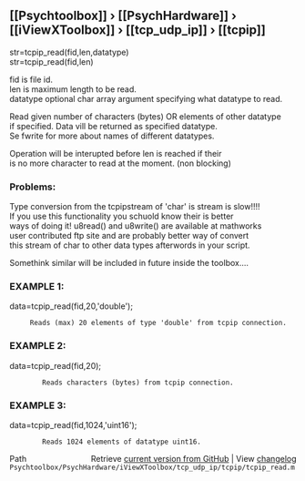 ## [[Psychtoolbox]] &#8250; [[PsychHardware]] &#8250; [[iViewXToolbox]] &#8250; [[tcp_udp_ip]] &#8250; [[tcpip]]

str=tcpip\_read(fid,len,datatype)  
str=tcpip\_read(fid,len)  
  
fid       is file id.  
len       is maximum length to be read.  
datatype  optional char array argument specifying what datatype to read.  
  
Read given number of characters (bytes) OR elements of other datatype  
if specified. Data vill be returned as specified datatype.  
Se  fwrite   for more about names of different datatypes.  
  
Operation will be interupted before len is reached if their  
is no more character to read at the moment. (non blocking)  
  
  
### Problems:  
  
Type conversion from the tcpipstream of 'char' is stream is slow!!!!  
If you use this functionality you schuold know their is better  
ways of doing it! u8read()   and u8write() are available at mathworks    
user contributed ftp site and are probably better way of convert  
this stream of char to other data types afterwords in your script.  
  
Somethink similar will be included in future inside the toolbox....  
  
  
### EXAMPLE 1:  
  
   data=tcpip\_read(fid,20,'double');  
  
         Reads (max) 20 elements of type 'double' from tcpip connection.  
  
  
### EXAMPLE 2:  
  
   data=tcpip\_read(fid,20);  
  
            Reads characters (bytes) from tcpip connection.  
  
  
### EXAMPLE 3:  
  
   data=tcpip\_read(fid,1024,'uint16');  
  
            Reads 1024 elements of datatype uint16.  
  




<div class="code_header" style="text-align:right;">
  <span style="float:left;">Path&nbsp;&nbsp;</span> <span class="counter">Retrieve <a href=
  "https://raw.github.com/Psychtoolbox-3/Psychtoolbox-3/beta/Psychtoolbox/PsychHardware/iViewXToolbox/tcp_udp_ip/tcpip/tcpip_read.m">current version from GitHub</a> | View <a href=
  "https://github.com/Psychtoolbox-3/Psychtoolbox-3/commits/beta/Psychtoolbox/PsychHardware/iViewXToolbox/tcp_udp_ip/tcpip/tcpip_read.m">changelog</a></span>
</div>
<div class="code">
  <code>Psychtoolbox/PsychHardware/iViewXToolbox/tcp_udp_ip/tcpip/tcpip_read.m</code>
</div>

